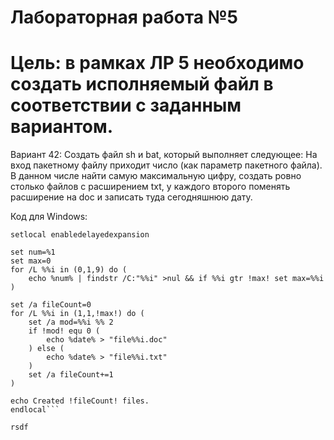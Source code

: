 # Лабораторная работа №5
# Цель: в рамках ЛР 5 необходимо создать исполняемый файл в соответствии с заданным вариантом. 

Вариант 42: Создать файл sh и bat, который выполняет следующее: 
На вход пакетному файлу приходит число (как параметр пакетного файла). В данном числе найти самую максимальную цифру, создать ровно столько файлов с расширением txt, у каждого второго поменять расширение на doc и записать туда сегодняшнюю дату.

Код для Windows:

```@echo off
setlocal enabledelayedexpansion

set num=%1
set max=0
for /L %%i in (0,1,9) do (
    echo %num% | findstr /C:"%%i" >nul && if %%i gtr !max! set max=%%i
)

set /a fileCount=0
for /L %%i in (1,1,!max!) do (
    set /a mod=%%i %% 2
    if !mod! equ 0 (
        echo %date% > "file%%i.doc"
    ) else (
        echo %date% > "file%%i.txt"
    )
    set /a fileCount+=1
)

echo Created !fileCount! files.
endlocal```

rsdf
